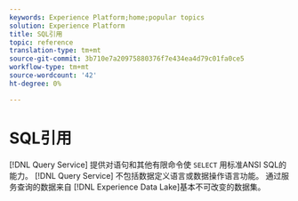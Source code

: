 ```yaml
---
keywords: Experience Platform;home;popular topics
solution: Experience Platform
title: SQL引用
topic: reference
translation-type: tm+mt
source-git-commit: 3b710e7a20975880376f7e434ea4d79c01fa0ce5
workflow-type: tm+mt
source-wordcount: '42'
ht-degree: 0%

---
```



# SQL引用

[!DNL Query Service] 提供对语句和其他有限命令使 `SELECT` 用标准ANSI SQL的能力。 [!DNL Query Service] 不包括数据定义语言或数据操作语言功能。 通过服务查询的数据来自 [!DNL Experience Data Lake]基本不可改变的数据集。
